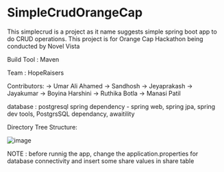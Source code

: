 # SimpleCrudOrangeCap
This simplecrud is a project as it name suggests simple spring boot app to do CRUD operations. This project is for Orange Cap Hackathon being conducted by Novel Vista 

Build Tool : Maven

Team : HopeRaisers


Contributors:
-> Umar Ali Ahamed
-> Sandhosh
-> Jeyaprakash
-> Jayakumar
-> Boyina Harshini
-> Ruthika Botla
-> Manasi Patil

database : postgresql
spring dependency - spring web, spring jpa, spring dev tools, PostgrsSQL dependancy, awaitility


Directory Tree Structure:




![image](https://user-images.githubusercontent.com/79582138/218376214-508b9453-8151-40bc-9607-fc7af1b1b1d6.png)





NOTE : before runnig the app, change the application.properties for database connectivity and insert some share values in share table
